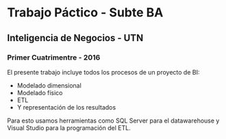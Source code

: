 # Trabajo Páctico - Subte BA
## Inteligencia de Negocios - UTN
### Primer Cuatrimentre - 2016

El presente trabajo incluye todos los procesos de un proyecto de BI:
* Modelado dimensional
* Modelado físico
* ETL
* Y representación de los resultados

Para esto usamos herramientas como SQL Server para el datawarehouse y Visual Studio para la programación del ETL.
